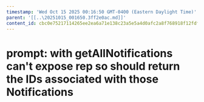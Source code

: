 ```yaml
---
timestamp: 'Wed Oct 15 2025 00:16:50 GMT-0400 (Eastern Daylight Time)'
parent: '[[..\20251015_001650.3ff2e0ac.md]]'
content_id: cbc0e75217114265ee2ea6a71e138c23a5e5a4d0afc2a8f768918f12fdf294fb
---
```


# prompt: with getAllNotifications can't expose rep so should return the IDs associated with those Notifications
